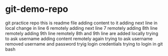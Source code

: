 # git-demo-repo
git practice repo
this is readme file
adding content to it
adding next line in local
change in line 6 remotely
adding next line 7 remotely
adding 8th line remotely
adding 9th line remotely
8th and 9th line are added locally 
trying to ask username
adding content remotely
again trying to ask username
removed username and password
tryig login credentials
trying to login in git bash